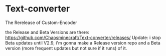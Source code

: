 # Text-converter
The Rerelease of Custom-Encoder

the Release and Beta Versions are there: https://github.com/Chaosminecraft/Text-converter/releases/
Update: i stop Beta updates until V2.9, i'm gonna make a Release version repo and a Beta version (more frequent updates but not sure if it runs) of it.
